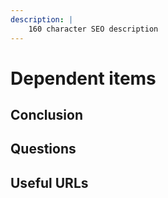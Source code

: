 ```yaml
---
description: |
    160 character SEO description
---
```


# Dependent items

## Conclusion

## Questions

## Useful URLs
